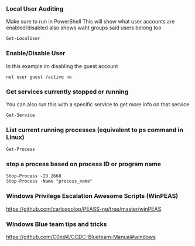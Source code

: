 ### Local User Auditing
Make sure to run in PowerShell
This will show what user accounts are enabled/disabled
also shows waht groups said users belong too

```
Get-LocalUser
``` 

### Enable/Disable User
In this example im disabling the guest account

```
net user guest /active no
```

### Get services currently stopped or running 
You can also run this with a specific service to get more info on that service
```
Get-Service
```

### List current running processes (equivalent to ps command in Linux)

```
Get-Process
```

### stop a process based on process ID or program name

```
Stop-Process -ID 2668
Stop-Process -Name "process_name"
```

###  Windows Privilege Escalation Awesome Scripts (WinPEAS)

https://github.com/carlospolop/PEASS-ng/tree/master/winPEAS

###  Windows Blue team tips and tricks

https://github.com/C0nd4/CCDC-Blueteam-Manual#windows